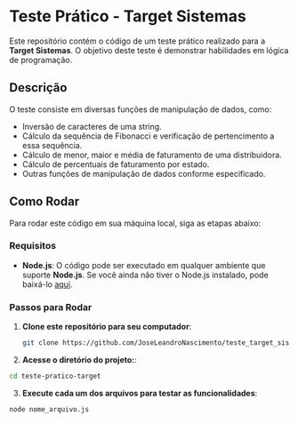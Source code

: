 # Teste Prático - Target Sistemas

Este repositório contém o código de um teste prático realizado para a **Target Sistemas**. O objetivo deste teste é demonstrar habilidades em lógica de programação.

## Descrição

O teste consiste em diversas funções de manipulação de dados, como:
- Inversão de caracteres de uma string.
- Cálculo da sequência de Fibonacci e verificação de pertencimento a essa sequência.
- Cálculo de menor, maior e média de faturamento de uma distribuidora.
- Cálculo de percentuais de faturamento por estado.
- Outras funções de manipulação de dados conforme especificado.


## Como Rodar

Para rodar este código em sua máquina local, siga as etapas abaixo:

### Requisitos

- **Node.js**: O código pode ser executado em qualquer ambiente que suporte **Node.js**. Se você ainda não tiver o Node.js instalado, pode baixá-lo [aqui](https://nodejs.org/).

### Passos para Rodar

1. **Clone este repositório para seu computador**:

   ```bash
   git clone https://github.com/JoseLeandroNascimento/teste_target_sistemas

   ```

2. **Acesse o diretório do projeto:**:

  ```bash
  cd teste-pratico-target

  ```


3. **Execute cada um dos arquivos para testar as funcionalidades**:

  ```bash
  node nome_arquivo.js

  ```

